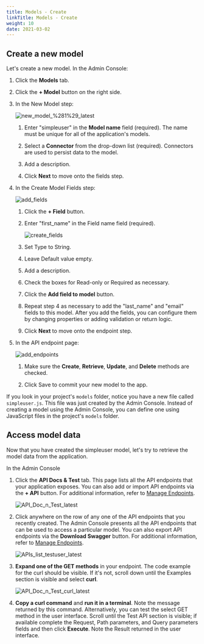 ```yaml
---
title: Models - Create
linkTitle: Models - Create
weight: 10
date: 2021-03-02
---
```


## Create a new model

Let's create a new model. In the Admin Console:

1. Click the **Models** tab.

2. Click the **\+ Model** button on the right side.

3. In the New Model step:

    ![new_model_%281%29_latest](/Images/55476489_new_model_(1)_latest.png)

    1. Enter "simpleuser" in the **Model name** field (required). The name must be unique for all of the application's models.

    2. Select a **Connector** from the drop-down list (required). Connectors are used to persist data to the model.

    3. Add a description.

    4. Click **Next** to move onto the fields step.

4. In the Create Model Fields step:

    ![add_fields](/Images/add_fields.png)

    1. Click the **\+ Field** button.

    2. Enter "first_name" in the Field name field (required).

        ![create_fields](/Images/create_fields.png)
    3. Set Type to String.

    4. Leave Default value empty.

    5. Add a description.

    6. Check the boxes for Read-only or Required as necessary.

    7. Click the **Add field to model** button.

    8. Repeat step 4 as necessary to add the "last_name" and "email" fields to this model. After you add the fields, you can configure them by changing properties or adding validation or return logic.

    9. Click **Next** to move onto the endpoint step.

5. In the API endpoint page:

    ![add_endpoints](/Images/add_endpoints.png)

    1. Make sure the **Create**, **Retrieve**, **Update**, and **Delete** methods are checked.

    2. Click Save to commit your new model to the app.

If you look in your project's `models` folder, notice you have a new file called `simpleuser.js`. This file was just created by the Admin Console. Instead of creating a model using the Admin Console, you can define one using JavaScript files in the project's `models` folder.

## Access model data

Now that you have created the simpleuser model, let's try to retrieve the model data from the application.

In the Admin Console

1. Click the **API Docs & Test** tab. This page lists all the API endpoints that your application exposes. You can also add or import API endpoints via the **\+ API** button. For additional information, refer to [Manage Endpoints](/docs/developer_guide/flows/manage_endpoints/).

    ![API_Doc_n_Test_latest](/Images/55476489_API_Doc_n_Test_latest.png)
2. Click anywhere on the row of any one of the API endpoints that you recently created. The Admin Console presents all the API endpoints that can be used to access a particular model. You can also export API endpoints via the **Download Swagger** button. For additional information, refer to [Manage Endpoints](/docs/developer_guide/flows/manage_endpoints/).

    ![APIs_list_testuser_latest](/Images/APIs_list_testuser_latest.png)
3. **Expand one of the GET methods** in your endpoint. The code example for the curl should be visible. If it's not, scroll down until the Examples section is visible and select **curl**.

    ![API_Doc_n_Test_curl_latest](/Images/API_Doc_n_Test_curl_latest.png)
4. **Copy a curl command** and **run it in a terminal**. Note the message returned by this command. Alternatively, you can test the select GET method in the user interface. Scroll until the Test API section is visible; if available complete the Request, Path parameters, and Query parameters fields and then click **Execute**. Note the Result returned in the user interface.
